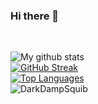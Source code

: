 ### Hi there 👋
<br>

![My github stats](https://github-readme-stats.vercel.app/api?username=DarkDampSquib&show_icons=true&count_private=true&theme=dark)
<br>
[![GitHub Streak](https://github-readme-streak-stats.herokuapp.com?user=DarkDampSquib&theme=dark)](https://git.io/streak-stats)
<br>
[![Top Languages](https://github-readme-stats.vercel.app/api/top-langs/?username=DarkDampSquib&theme=radical)](https://github.com/anuraghazra/github-readme-stats)
<br>
<img src="https://komarev.com/ghpvc/?username=DarkDampSquib&style=flat-square" alt="DarkDampSquib" />
<!--
**DarkDampSquib/DarkDampSquib** is a ✨ _special_ ✨ repository because its `README.md` (this file) appears on your GitHub profile.

Here are some ideas to get you started:

- 🔭 I’m currently working on ...
- 🌱 I’m currently learning ...
- 👯 I’m looking to collaborate on ...
- 🤔 I’m looking for help with ...
- 💬 Ask me about ...
- 📫 How to reach me: ...
- 😄 Pronouns: ...
- ⚡ Fun fact: ...
-->
